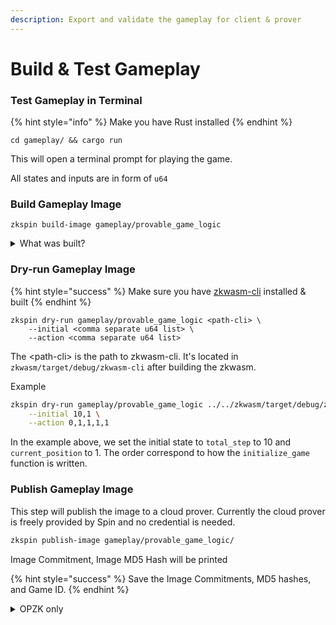 ```yaml
---
description: Export and validate the gameplay for client & prover
---
```


# Build & Test Gameplay

### Test Gameplay in Terminal

{% hint style="info" %}
Make you have Rust installed
{% endhint %}

```
cd gameplay/ && cargo run
```

This will open a terminal prompt for playing the game.&#x20;

All states and inputs are in form of `u64`&#x20;

### Build Gameplay Image

```
zkspin build-image gameplay/provable_game_logic
```

<details>

<summary>What was built?</summary>

This will build 3 WASM packages, one for use inside Node.js, one for use inside Browser, and one for the zk prover.&#x20;

You could check these out in folder `gameplay/export/js` and `gameplay/export/wasm`

</details>



### Dry-run Gameplay Image

{% hint style="success" %}
Make sure you have [zkwasm-cli](https://github.com/DelphinusLab/zkWasm?tab=readme-ov-file#install-instructions) installed & built
{% endhint %}

```
zkspin dry-run gameplay/provable_game_logic <path-cli> \
    --initial <comma separate u64 list> \
    --action <comma separate u64 list>
```

The \<path-cli> is the path to zkwasm-cli. It's located in `zkwasm/target/debug/zkwasm-cli` after building the zkwasm.



Example

```bash
zkspin dry-run gameplay/provable_game_logic ../../zkwasm/target/debug/zkwasm-cli  \
    --initial 10,1 \
    --action 0,1,1,1,1
```

In the example above, we set the initial state to `total_step` to 10 and `current_position` to 1. The order correspond to how the `initialize_game` function is written.



### Publish Gameplay Image

This step will publish the image to a cloud prover. Currently the cloud prover is freely provided by Spin and no credential is needed.

```bash
zkspin publish-image gameplay/provable_game_logic/
```

Image Commitment, Image MD5 Hash will be printed

{% hint style="success" %}
Save the Image Commitments, MD5 hashes, and Game ID.&#x20;
{% endhint %}

<details>

<summary>OPZK only</summary>

The above step only publish the image to the cloud prover. If you want to also publish the game on-chain. \


Game ID will only be printed if on-chain parameters are setup. This game ID is an on-chain ID.

{% code overflow="wrap" %}
```
zkspin publish-image -p <private-key> -u <rpc-url> -r <registry contract address>  -n <game name> -d <game description> -a <author name> gameplay/provable_game_logic/
```
{% endcode %}

</details>



